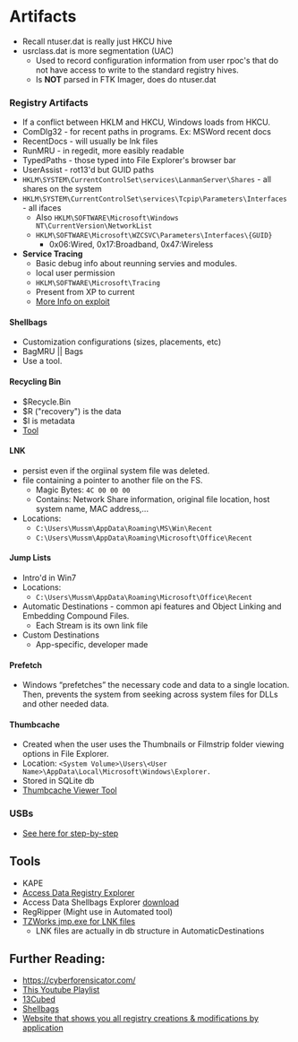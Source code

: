 # Artifacts

- Recall ntuser.dat is really just HKCU hive
- usrclass.dat is more segmentation (UAC)
  - Used to record configuration information from user rpoc's that do not have access to write to the standard registry hives.
  - Is **NOT** parsed in FTK Imager, does do ntuser.dat



### Registry Artifacts

- If a conflict between HKLM and HKCU, Windows loads from HKCU.
- ComDlg32 - for recent paths in programs. Ex: MSWord recent docs
- RecentDocs - will usually be lnk files
- RunMRU - in regedit, more easibly readable
- TypedPaths - those typed into File Explorer's browser bar
- UserAssist - rot13'd but GUID paths
- `HKLM\SYSTEM\CurrentControlSet\services\LanmanServer\Shares` - all shares on the system
- `HKLM\SYSTEM\CurrentControlSet\services\Tcpip\Parameters\Interfaces` - all ifaces
  - Also `HKLM\SOFTWARE\Microsoft\Windows NT\CurrentVersion\NetworkList`
  - `HKLM\SOFTWARE\Microsoft\WZCSVC\Parameters\Interfaces\{GUID}`
    - 0x06:Wired, 0x17:Broadband, 0x47:Wireless
- **Service Tracing**
  - Basic debug info about reunning servies and modules.
  - local user permission
  - `HKLM\SOFTWARE\Microsoft\Tracing`
  - Present from XP to current
  - [More Info on exploit](itm4n.github.io/cve-2020-0668-windows-service-tracing-eop/)

#### Shellbags

- Customization configurations (sizes, placements, etc)
- BagMRU || Bags
- Use a tool.

#### Recycling Bin

- $Recycle.Bin
- $R ("recovery") is the data
- $I is metadata
- [Tool](https://df-stream.com/recycle-bin-i-parser/)

#### LNK

- persist even if the orgiinal system file was deleted.
- file containing a pointer to another file on the FS.
  - Magic Bytes: `4C 00 00 00`
  - Contains: Network Share information, original file location, host system name, MAC address,...
- Locations:
  - `C:\Users\Mussm\AppData\Roaming\MS\Win\Recent`
  - `C:\Users\Mussm\AppData\Roaming\Microsoft\Office\Recent`

#### Jump Lists

- Intro'd in Win7
- Locations:
  - `C:\Users\Mussm\AppData\Roaming\Microsoft\Office\Recent`
- Automatic Destinations - common api features and Object Linking and Embedding Compound Files.
  - Each Stream is its own link file
- Custom Destinations
  - App-specific, developer made

#### Prefetch

- Windows “prefetches” the necessary code and data to a single location. Then, prevents the system from seeking across system files for DLLs and other needed data.

#### Thumbcache

- Created when the user uses the Thumbnails or Filmstrip folder viewing options in File Explorer.
- Location: `<System Volume>\Users\<User Name>\AppData\Local\Microsoft\Windows\Explorer.`
- Stored in SQLite db
- [Thumbcache Viewer Tool](https://thumbcacheviewer.github.io/)

### USBs

- [See here for step-by-step](USB_info.md) 



## Tools

- KAPE
- [Access Data Registry Explorer](https://accessdata.com/product-download/registry-viewer-1-8-0-5)
- Access Data Shellbags Explorer [download](https://www.oit.va.gov/Services/TRM/ToolPage.aspx?tid=11030)
- RegRipper (Might use in Automated tool)
- [TZWorks jmp.exe for LNK files](https://tzworks.net/download_links.php)
  - LNK files are actually in db structure in AutomaticDestinations



## Further Reading:

- <https://cyberforensicator.com/>
- [This Youtube Playlist](https://www.youtube.com/playlist?list=PLlY54XJEpOzyj8Dvqu8e78AcH6s5ZKmZM)
- [13Cubed](https://www.youtube.com/watch?v=VYROU-ZwZX8&t=2328s)
- [Shellbags](https://www.sans.org/reading-room/whitepapers/forensics/windows-shellbag-forensics-in-depth-34545)
- [Website that shows you all registry creations & modifications by application](http://greatis.com/pcapps/teamviewer/teamviewerforwindows-11-0-64630.html#rega)
